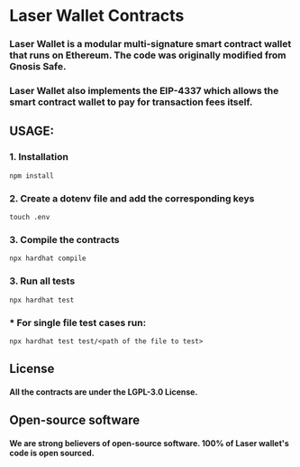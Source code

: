 # Laser Wallet Contracts

### Laser Wallet is a modular multi-signature smart contract wallet that runs on Ethereum. The code was originally modified from Gnosis Safe.

### Laser Wallet also implements the EIP-4337 which allows the smart contract wallet to pay for transaction fees itself. 

## USAGE:
### 1. Installation 

```
npm install
```

### 2. Create a dotenv file and add the corresponding keys
```
touch .env
```

### 3. Compile the contracts
```
npx hardhat compile
```

### 3. Run all tests
```
npx hardhat test
````
### * For single file test cases run:
```
npx hardhat test test/<path of the file to test>
```

## License

#### All the contracts are under the LGPL-3.0 License.

## Open-source software
#### We are strong believers of open-source software. 100% of Laser wallet's code is open sourced.
